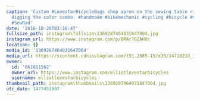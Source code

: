 ```yaml
---
caption: 'Custom #LovestarBicycleBags shop apron on the sewing table right now. Really
  digging the color combo. #handmade #bikemechanic #cycling #bicycle #shoplife #realmenwearaprons
  #SewRad'
date: '2016-10-26T03:16:47'
fullsize_path: instagram\fullsize\1369287464031647004.jpg
instagram_url: https://www.instagram.com/p/BMAr7GZAHUc
location: {}
media_id: '1369287464031647004'
media_url: https://scontent.cdninstagram.com/t51.2885-15/e35/14718233_1841097872786884_2830750208206307328_n.jpg?ig_cache_key=MTM2OTI4NzQ2NDAzMTY0NzAwNA%3D%3D.2
owner:
  id: '661611562'
  owner_url: https://www.instagram.com/elliotlovestarbicycles
  username: elliotlovestarbicycles
thumbnail_path: instagram\thumbnails\1369287464031647004.jpg
utc_date: 1477451807
---
```

